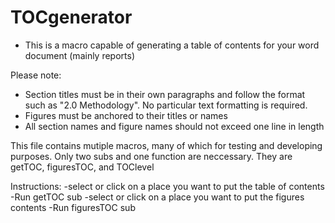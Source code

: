 # TOCgenerator

- This is a macro capable of generating a table of contents for your word document (mainly reports)

Please note: 
- Section titles must be in their own paragraphs and follow the format such as "2.0 Methodology". No particular text formatting is required.
- Figures must be anchored to their titles or names
- All section names and figure names should not exceed one line in length

This file contains mutiple macros, many of which for testing and developing purposes. Only two subs and one function are neccessary. They are getTOC, figuresTOC, and TOClevel

Instructions:
-select or click on a place you want to put the table of contents 
-Run getTOC sub
-select or click on a place you want to put the figures contents
-Run figuresTOC sub
